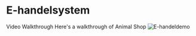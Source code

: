 # E-handelsystem
Video Walkthrough
Here's a walkthrough of Animal Shop
![E-handeldemo](https://github.com/Ersoylu/E-handelsystem/assets/91317152/0a057b22-b03d-4220-810b-4fc3388a3ac1)
